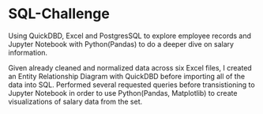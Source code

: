 # SQL-Challenge

Using QuickDBD, Excel and PostgresSQL to explore employee records and Jupyter Notebook with Python(Pandas) to do a deeper dive on salary information. 

Given already cleaned and normalized data across six Excel files, I created an Entity Relationship Diagram with QuickDBD before importing all of the data into SQL. Performed several requested queries before transistioning to Jupyter Notebook in order to use Python(Pandas, Matplotlib) to create visualizations of salary data from the set. 
